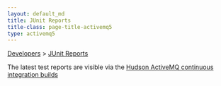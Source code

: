 ```yaml
---
layout: default_md
title: JUnit Reports 
title-class: page-title-activemq5
type: activemq5
---
```


[Developers](developers) > [JUnit Reports](junit-reports)


The latest test reports are visible via the [Hudson ActiveMQ continuous integration builds](https://hudson.apache.org/hudson/job/ActiveMQ/)

